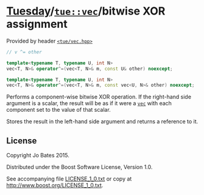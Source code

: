 [Tuesday](../../../README.md)/[`tue::vec`](../../headers/vec.md)/bitwise XOR assignment
=======================================================================================
Provided by header [`<tue/vec.hpp>`](../../headers/vec.md)

```c++
// v ^= other

template<typename T, typename U, int N>
vec<T, N>& operator^=(vec<T, N>& m, const U& other) noexcept;

template<typename T, typename U, int N>
vec<T, N>& operator^=(vec<T, N>& m, const vec<U, N>& other) noexcept;
```

Performs a component-wise bitwise XOR operation. If the right-hand side argument
is a scalar, the result will be as if it were a [`vec`](../../headers/vec.md)
with each component set to the value of that scalar.

Stores the result in the left-hand side argument and returns a reference to it.

License
-------
Copyright Jo Bates 2015.

Distributed under the Boost Software License, Version 1.0.

See accompanying file [LICENSE_1_0.txt](../../../LICENSE_1_0.txt) or copy at
http://www.boost.org/LICENSE_1_0.txt.
